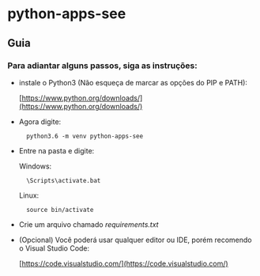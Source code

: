 # python-apps-see

## Guia

### Para adiantar alguns passos, siga as instruções:

- instale o Python3 (Não esqueça de marcar as opções do PIP e PATH):

    [https://www.python.org/downloads/](https://www.python.org/downloads/)


- Agora digite:

        python3.6 -m venv python-apps-see


- Entre na pasta e digite:
    
    Windows:
        
        \Scripts\activate.bat

    Linux:

        source bin/activate 

- Crie um arquivo chamado _requirements.txt_

- (Opcional) Você poderá usar qualquer editor ou IDE, porém recomendo o Visual Studio Code:
    
    [https://code.visualstudio.com/](https://code.visualstudio.com/)
